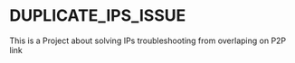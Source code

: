 # DUPLICATE_IPS_ISSUE
This is a Project about solving IPs troubleshooting from overlaping on P2P link
